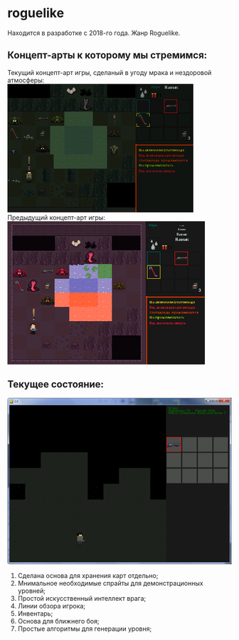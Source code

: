 # roguelike

Находится в разработке с 2018-го года. Жанр Roguelike.

## Концепт-арты к которому мы стремимся:
Текущий концепт-арт игры, сделаный в угоду мрака и нездоровой атмосферы:
![Concept_2](https://raw.githubusercontent.com/born-to-die/roguelike/master/screens/concept_2.png)
Предыдущий концепт-арт игры:
![Concept_1](https://raw.githubusercontent.com/born-to-die/roguelike/master/screens/concept_1.png)

## Текущее состояние:
![Current](https://raw.githubusercontent.com/born-to-die/roguelike/master/screens/screen_1.png)

1. Сделана основа для хранения карт отдельно;
2. Мнимальное необходимые спрайты для демонстрационных уровней;
3. Простой искусственный интеллект врага;
4. Линии обзора игрока;
5. Инвентарь;
6. Основа для ближнего боя;
7. Простые алгоритмы для генерации уровня;

